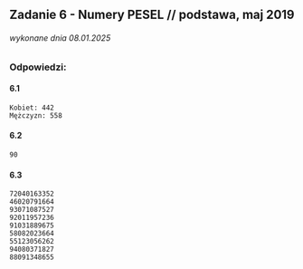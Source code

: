 ## Zadanie 6 - Numery PESEL // podstawa, maj 2019
###### wykonane dnia 08.01.2025

### Odpowiedzi:

#### 6.1
```
Kobiet: 442
Mężczyzn: 558
```

#### 6.2
```
90
```

#### 6.3
```
72040163352
46020791664
93071087527
92011957236
91031889675
58082023664
55123056262
94080371827
88091348655
```